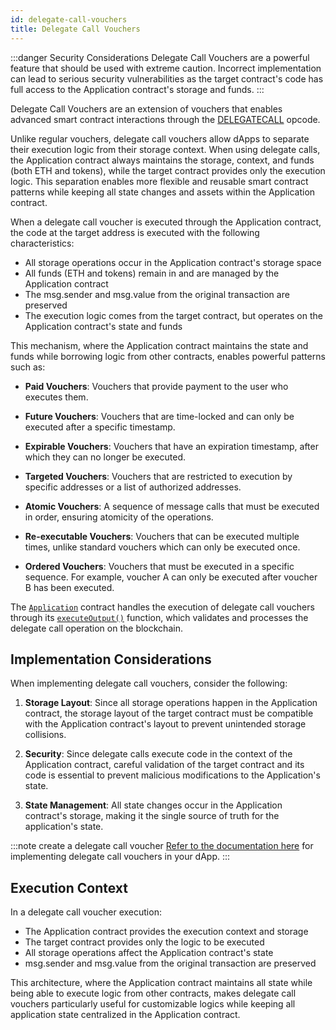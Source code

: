 ```yaml
---
id: delegate-call-vouchers
title: Delegate Call Vouchers
---
```


:::danger Security Considerations
Delegate Call Vouchers are a powerful feature that should be used with extreme caution. Incorrect implementation can lead to serious security vulnerabilities as the target contract's code has full access to the Application contract's storage and funds.
:::

Delegate Call Vouchers are an extension of vouchers that enables advanced smart contract interactions through the [DELEGATECALL](https://www.evm.codes/?fork=cancun#f4) opcode.

Unlike regular vouchers, delegate call vouchers allow dApps to separate their execution logic from their storage context. When using delegate calls, the Application contract always maintains the storage, context, and funds (both ETH and tokens), while the target contract provides only the execution logic. This separation enables more flexible and reusable smart contract patterns while keeping all state changes and assets within the Application contract.

When a delegate call voucher is executed through the Application contract, the code at the target address is executed with the following characteristics:

- All storage operations occur in the Application contract's storage space
- All funds (ETH and tokens) remain in and are managed by the Application contract
- The msg.sender and msg.value from the original transaction are preserved
- The execution logic comes from the target contract, but operates on the Application contract's state and funds

This mechanism, where the Application contract maintains the state and funds while borrowing logic from other contracts, enables powerful patterns such as:

- **Paid Vouchers**: Vouchers that provide payment to the user who executes them.

- **Future Vouchers**: Vouchers that are time-locked and can only be executed after a specific timestamp.

- **Expirable Vouchers**: Vouchers that have an expiration timestamp, after which they can no longer be executed.

- **Targeted Vouchers**: Vouchers that are restricted to execution by specific addresses or a list of authorized addresses.

- **Atomic Vouchers**: A sequence of message calls that must be executed in order, ensuring atomicity of the operations.

- **Re-executable Vouchers**: Vouchers that can be executed multiple times, unlike standard vouchers which can only be executed once.

- **Ordered Vouchers**: Vouchers that must be executed in a specific sequence. For example, voucher A can only be executed after voucher B has been executed.

The [`Application`](../contracts/application.md) contract handles the execution of delegate call vouchers through its [`executeOutput()`](../../contracts/application/#executeoutput) function, which validates and processes the delegate call operation on the blockchain.

## Implementation Considerations

When implementing delegate call vouchers, consider the following:

1. **Storage Layout**: Since all storage operations happen in the Application contract, the storage layout of the target contract must be compatible with the Application contract's layout to prevent unintended storage collisions.

2. **Security**: Since delegate calls execute code in the context of the Application contract, careful validation of the target contract and its code is essential to prevent malicious modifications to the Application's state.

3. **State Management**: All state changes occur in the Application contract's storage, making it the single source of truth for the application's state.

:::note create a delegate call voucher
[Refer to the documentation here](../../development/asset-handling.md) for implementing delegate call vouchers in your dApp.
:::

## Execution Context

In a delegate call voucher execution:

- The Application contract provides the execution context and storage
- The target contract provides only the logic to be executed
- All storage operations affect the Application contract's state
- msg.sender and msg.value from the original transaction are preserved

This architecture, where the Application contract maintains all state while being able to execute logic from other contracts, makes delegate call vouchers particularly useful for customizable logics while keeping all application state centralized in the Application contract.
